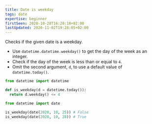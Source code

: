 ```yaml
---
title: Date is weekday
tags: date
expertise: beginner
firstSeen: 2020-10-28T16:20:18+02:00
lastUpdated: 2020-11-02T19:28:05+02:00
---
```


Checks if the given date is a weekday.

- Use `datetime.datetime.weekday()` to get the day of the week as an integer.
- Check if the day of the week is less than or equal to `4`.
- Omit the second argument, `d`, to use a default value of `datetime.today()`.

```py
from datetime import datetime

def is_weekday(d = datetime.today()):
  return d.weekday() <= 4
```

```py
from datetime import date

is_weekday(date(2020, 10, 25)) # False
is_weekday(date(2020, 10, 28)) # True
```
